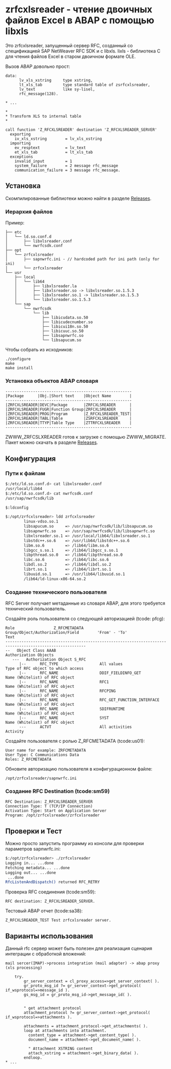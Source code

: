 # zrfcxlsreader - чтение двоичных файлов Excel в ABAP с помощью libxls

Это zrfcxlsreader, запущенный сервер RFC, созданный со спецификацией SAP NetWeaver RFC SDK и с libxls. 
lixls - библиотека C для чтения файлов Excel в старом двоичном формате OLE.

Вызов ABAP довольно прост:
```abap
data: 
      lv_xls_xstring     type xstring,
      lt_xls_tab         type standard table of zsrfcxlsreader,
      lv_text            like sy-lisel,
      rfc_message(128).

* ...

*
* Transform XLS to internal table
*

call function 'Z_RFCXLSREADER' destination 'Z_RFCXLSREADER_SERVER'
  exporting
    iv_xls_xstring        = lv_xls_xstring
  importing
    ev_resptext           = lv_text
    et_xls_tab            = lt_xls_tab
  exceptions
    invalid_input         = 1
    system_failure        = 2 message rfc_message
    communication_failure = 3 message rfc_message.
```

## Установка

Скомпилированные библиотеки можно найти в разделе [Releases](https://github.com/nikogal/zrfcxlsreader/releases).

### Иерархия файлов
Пример:
```
├── etc
│   └── ld.so.conf.d
│       ├── libxlsreader.conf
│       └── nwrfcsdk.conf
├── opt
│   └── zrfcxlsreader
│       ├── sapnwrfc.ini - // hardcoded path for ini path (only for ini)
│       └── zrfcxlsreader
└── usr
    ├── local
    │   └── lib64
    │       ├── libxlsreader.la
    │       ├── libxlsreader.so -> libxlsreader.so.1.5.3
    │       ├── libxlsreader.so.1 -> libxlsreader.so.1.5.3
    │       └── libxlsreader.so.1.5.3
    └── sap
        └── nwrfcsdk
            └── lib
                ├── libicudata.so.50
                ├── libicudecnumber.so
                ├── libicui18n.so.50
                ├── libicuuc.so.50
                ├── libsapnwrfc.so
                └── libsapucum.so
```

Чтобы собрать из исходников:
```
./configure
make
make install
```

### Установка объектов ABAP словаря
```
-------------------------------------------------------
|Package      |Obj.|Short text    |Object Name        |
-------------------------------------------------------
|ZRFCXLSREADER|DEVC|Package       |ZRFCXLSREADER      |
|ZRFCXLSREADER|FUGR|Function Group|ZRFCXLSREADER      |
|ZRFCXLSREADER|PROG|Program       |Z_RFCXLSREADER_TEST|
|ZRFCXLSREADER|TABL|Table         |ZSRFCXLSREADER     |
|ZRFCXLSREADER|TTYP|Table Type    |ZTTRFCXLSREADER    |
-------------------------------------------------------
```
ZWWW_ZRFCSLXREADER готов к загрузке с помощью ZWWW_MIGRATE.
Пакет можно скачать в разделе [Releases](https://github.com/nikogal/zrfcxlsreader/releases).

## Конфигурация
### Пути к файлам
```bash
$:/etc/ld.so.conf.d> cat libxlsreader.conf
/usr/local/lib64
$:/etc/ld.so.conf.d> cat nwrfcsdk.conf
/usr/sap/nwrfcsdk/lib

$:ldconfig

$:/opt/zrfcxlsreader> ldd zrfcxlsreader
        linux-vdso.so.1                                          
        libsapucum.so     => /usr/sap/nwrfcsdk/lib/libsapucum.so 
        libsapnwrfc.so    => /usr/sap/nwrfcsdk/lib/libsapnwrfc.so
        libxlsreader.so.1 => /usr/local/lib64/libxlsreader.so.1  
        libstdc++.so.6    => /usr/lib64/libstdc++.so.6           
        libm.so.6         => /lib64/libm.so.6                    
        libgcc_s.so.1     => /lib64/libgcc_s.so.1                
        libpthread.so.0   => /lib64/libpthread.so.0              
        libc.so.6         => /lib64/libc.so.6                    
        libdl.so.2        => /lib64/libdl.so.2                   
        librt.so.1        => /lib64/librt.so.1                   
        libuuid.so.1      => /usr/lib64/libuuid.so.1             
        /lib64/ld-linux-x86-64.so.2     
```

### Создание технического пользователя
RFC Server получает метаданные из словаря ABAP, для этого требуется технический пользователь.

Создайте роль пользователя со следующей авторизацией (tcode: pfcg):

```
Role                 Z_RFCMETADATA
Group/Object/Authorization/Field        'From' - 'To'                  Text
---------------------------------------------------------------------------------------------------------
--   Object Class AAAB                                                 Authorization Objects
   ---   Authorization Object S_RFC                                    
	  |--      RFC_TYPE                  All values                    Type of RFC object to which access
	  |--      RFC_NAME                  DDIF_FIELDINFO_GET            Name (Whitelist) of RFC object 
	  |--      RFC_NAME                  RFC1                          Name (Whitelist) of RFC object 
	  |--      RFC_NAME                  RFCPING                       Name (Whitelist) of RFC object 
	  |--      RFC_NAME                  RFC_GET_FUNCTION_INTERFACE    Name (Whitelist) of RFC object 
	  |--      RFC_NAME                  SDIFRUNTIME                   Name (Whitelist) of RFC object 
	  |--      RFC_NAME                  SYST                          Name (Whitelist) of RFC object 
	  ---      ACTVT                     All activities                Activity
```

Создайте пользователя с ролью Z_RFCMETADATA (tcode:us01):
```
User name for example: ZRFCMETADATA 
User Type: C Communications Data
Roles: Z_RFCMETADATA
```

Обновите авторизацию пользователя в конфигурационном файле:
```
/opt/zrfcxlsreader/sapnwrfc.ini
```

### Создание RFC Destination (tcode:sm59)
```
RFC Destination: Z_RFCXLSREADER_SERVER
Connection Type: T (TCP/IP Connection)
Activation Type: Start on Application Server
Program: /opt/zrfcxlsreader/zrfcxlsreader
```

## Проверки и Тест

Можно просто запустить программу из консоли для проверки параметров sapnwrfc.ini:
```bash
$:/opt/zrfcxlsreader> ./zrfcxlsreader
Logging in... ...done
Fetching metadata... ...done
Logging out... ...done
 ...done
RfcListenAndDispatch() returned RFC_RETRY
```

Проверка RFC соединения (tcode:sm59):
```
RFC destination: Z_RFCXLSREADER_SERVER.
```
Тестовый ABAP отчет (tcode:sa38):
```
Z_RFCXLSREADER_TEST Test zrfcxlsreader server.
```
## Варианты использования
Данный rfc сервер может быть полезен для реализация сценария интеграции с обработкой вложений:
```
mail sercer(IMAP)->process integration (mail adapter) -> abap proxy (xls processing)
```

```abap
    try.
        gr_server_context = cl_proxy_access=>get_server_context( ).
        gr_proto_msg_id ?= gr_server_context->get_protocol( if_wsprotocol=>message_id ).
        gs_msg_id = gr_proto_msg_id->get_message_id( ).


        " get attachment protocol
        attachment_protocol ?= gr_server_context->get_protocol( if_wsprotocol=>attachments ).

        attachments = attachment_protocol->get_attachments( ).
        loop at attachments into attachment.
          content_type = attachment->get_content_type( ).
          document_name = attachment->get_document_name( ).

          " Attachment XSTRING content
          attach_xstring = attachment->get_binary_data( ).
        endloop.
* ...
```
